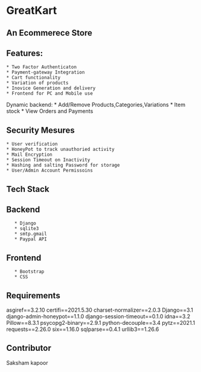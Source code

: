 # GreatKart
## An Ecommerece Store


## Features:
    * Two Factor Authenticaton
    * Payment-gateway Integration
    * Cart functionality
    * Variation of products
    * Inovice Generation and delivery
    * Frontend for PC and Mobile use
 Dynamic backend:
              * Add/Remove Products,Categories,Variations
              * Item stock
              * View Orders and Payments
	

## Security Mesures
    * User verification
    * HoneyPot to track unauthoried activity
    * Mail Encryption
    * Session Timeout on Inactivity
    * Hashing and salting Password for storage
    * User/Admin Account Permissoins


## Tech Stack

## Backend
	   * Django
	   * sqlite3
	   * smtp.gmail
	   * Paypal API

## Frontend 
	   * Bootstrap
	   * CSS


## Requirements
 asgiref==3.2.10
 certifi==2021.5.30
 charset-normalizer==2.0.3
 Django==3.1
 django-admin-honeypot==1.1.0
 django-session-timeout==0.1.0
 idna==3.2
 Pillow==8.3.1
 psycopg2-binary==2.9.1
 python-decouple==3.4
 pytz==2021.1
 requests==2.26.0
 six==1.16.0
 sqlparse==0.4.1
 urllib3==1.26.6

## Contributor
 Saksham kapoor
